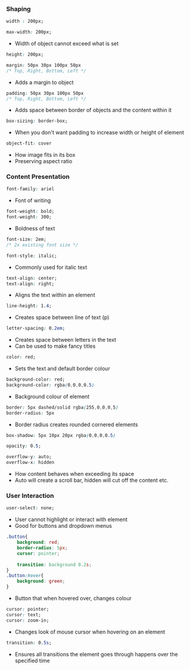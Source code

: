
### Shaping

```CSS
width : 200px;
```

```CSS
max-width: 200px;
```
- Width of object cannot exceed what is set

```CSS
height: 200px;
```

```CSS
margin: 50px 30px 100px 50px
/* Top, Right, Bottom, Left */
```
- Adds a margin to object

```CSS
padding: 50px 30px 100px 50px
/* Top, Right, Bottom, Left */
```
- Adds space between border of objects and the content within it

```CSS
box-sizing: border-box;
```
- When you don't want padding to increase width or height of element

```CSS
object-fit: cover
```
- How image fits in its box
- Preserving aspect ratio

### Content Presentation

```CSS
font-family: ariel
```
- Font of writing

```CSS
font-weight: bold;
font-weight: 300;
```
- Boldness of text

```CSS
font-size: 2em;
/* 2x existing font size */
```

```CSS
font-style: italic;
```
- Commonly used for italic text


```CSS
text-align: center;
text-align: right;
```
- Aligns the text within an element

```CSS
line-height: 1.4;
```
- Creates space between line of text (p)

```CSS
letter-spacing: 0.2em;
```
- Creates space between letters in the text
- Can be used to make fancy titles


```CSS
color: red;
```
- Sets the text and default border colour

```CSS
background-color: red;
background-color: rgba(0,0,0,0.5)
```
- Background colour of element

```CSS
border: 5px dashed/solid rgba(255,0,0,0,5)
border-radius: 5px
```
- Border radius creates rounded cornered elements

```CSS
box-shadow: 5px 10px 20px rgba(0,0,0,0.5)
```

```CSS
opacity: 0.5;
```

```CSS
overflow-y: auto;
overflow-x: hidden
```
- How content behaves when exceeding its space
- Auto will create a scroll bar, hidden will cut off the content etc.


### User Interaction

```CSS
user-select: none;
```
- User cannot highlight or interact with element
- Good for buttons and dropdown menus

```CSS
.button{
	background: red;
	border-radius: 5px;
	cursor: pointer;
	
	transition: background 0.2s;
}
.button:hover{
	background: green;
}
```
- Button that when hovered over, changes colour

```CSS
cursor: pointer;
cursor: text;
cursor: zoom-in;
```
- Changes look of mouse cursor when hovering on an element

```CSS
transition: 0.5s;
```
- Ensures all transitions the element goes through happens over the specified time
